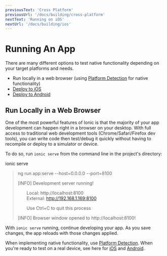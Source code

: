 ```yaml
---
previousText: 'Cross Platform'
previousUrl: '/docs/building/cross-platform'
nextText: 'Running on iOS'
nextUrl: '/docs/building/ios'
---
```


# Running An App

There are many different options to test native functionality depending on your target platforms and needs.

* Run locally in a web browser (using [Platform Detection](/docs/building/cross-platform) for native functionality)
* [Deploy to iOS](/docs/building/ios)
* [Deploy to Android](/docs/building/android)

## Run Locally in a Web Browser

One of the most powerful features of Ionic is that the majority of your app development can happen right in a browser on your desktop. With full access to traditional web development tools (Chrome/Safari/Firefox dev tools), you can write code then test/debug it quickly without having to recompile or deploy to a simulator or device.

To do so, run `ionic serve` from the command line in the project's directory:

<command-line> <command-prompt>ionic serve</command-prompt> <command-output>

> <span class="green">ng run app:serve --host=0.0.0.0 --port=8100</span>   
>   
> [<span class="bold">INFO</span>] <span class="bold">Development server running!</span>   
>   
> &nbsp;&nbsp;&nbsp;&nbsp;&nbsp;&nbsp;&nbsp;Local: <span class="bold">http://localhost:8100</span>   
> &nbsp;&nbsp;&nbsp;&nbsp;&nbsp;&nbsp;&nbsp;External: <span class="bold">http://192.168.1.169:8100</span>   
>   
> &nbsp;&nbsp;&nbsp;&nbsp;&nbsp;&nbsp;&nbsp;<span class="yellow">Use Ctrl+C to quit this process</span>   
>   
> [<span class="bold">INFO</span>] Browser window opened to <span class="bold">http://localhost:8100!</span> </command-output> </command-line>

With `ionic serve` running, continue developing your app. As you save changes, the app reloads with those changes applied.

When implementing native functionality, use [Platform Detection](/docs/building/cross-platform). When you're ready to test on a real device, see here for [iOS](/docs/building/ios) and [Android](/docs/building/android).